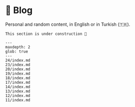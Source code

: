 # 📝 Blog

Personal and random content, in English or in Turkish (🇹🇷).

```{todo}
This section is under construction 🚧
```

```{toctree}
---
maxdepth: 2
glob: true
---
24/index.md
23/index.md
20/index.md
19/index.md
18/index.md
17/index.md
14/index.md
13/index.md
12/index.md
11/index.md
```
